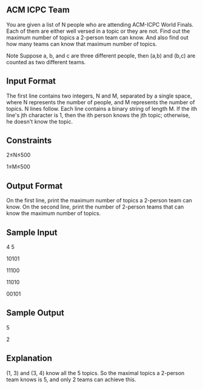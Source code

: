 ACM ICPC Team
-------------
You are given a list of N people who are attending ACM-ICPC World Finals. Each of them are either well versed in a topic or they are not. Find out the maximum number of topics a 2-person team can know. And also find out how many teams can know that maximum number of topics.

Note Suppose a, b, and c are three different people, then (a,b) and (b,c) are counted as two different teams.

Input Format
------------
The first line contains two integers, N and M, separated by a single space, where N represents the number of people, and M represents the number of topics. N lines follow.
Each line contains a binary string of length M. If the ith line's jth character is 1, then the ith person knows the jth topic; otherwise, he doesn't know the topic.

Constraints
-----------
2≤N≤500

1≤M≤500

Output Format
-------------
On the first line, print the maximum number of topics a 2-person team can know.
On the second line, print the number of 2-person teams that can know the maximum number of topics.

Sample Input
------------
4 5

10101

11100

11010

00101

Sample Output
-------------
5

2

Explanation
------------
(1, 3) and (3, 4) know all the 5 topics. So the maximal topics a 2-person team knows is 5, and only 2 teams can achieve this.